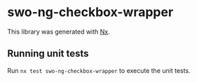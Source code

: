 # swo-ng-checkbox-wrapper

This library was generated with [Nx](https://nx.dev).

## Running unit tests

Run `nx test swo-ng-checkbox-wrapper` to execute the unit tests.
